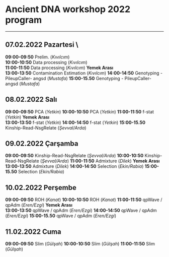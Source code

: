# Ancient DNA workshop 2022 program

------

## 07.02.2022 Pazartesi \
**09:00-09:50**	Prelim.	(*Kıvılcım*)\
**10:00-10:50**	Data processing	(*Kıvılcım*)\
**11:00-11:50**	Data processing	(*Kıvılcım*)
**Yemek Arası**		
**13:00-13:50**	Contamination Estimation	(*Kıvılcım*)
**14:00-14:50**      Genotyping - PileupCaller- angsd	(*Mustafa*)
**15:00-15.50**	Genotyping - PileupCaller- angsd	(*Mustafa*)


## 08.02.2022 Salı
**09:00-09:50**	PCA	(*Yetkin*)
**10:00-10:50**	PCA	(*Yetkin*)
**11:00-11:50**	f-stat	(*Yetkin*)
**Yemek Arası**		
**13:00-13:50**	f-stat	(*Yetkin*)
**14:00-14:50**      f-stat	(*Yetkin*)
**15:00-15.50**	Kinship-Read-NsgRelate	(*Şevval/Arda*)


## 09.02.2022 Çarşamba
**09:00-09:50**	Kinship-Read-NsgRelate	(*Şevval/Arda*)
**10:00-10:50**	Kinship-Read-NsgRelate	(*Şevval/Arda*)
**11:00-11:50**	Admixture	(*Dilek*)
**Yemek Arası**		
**13:00-13:50**	 Admixture	(*Dilek*)
**14:00-14:50**       Selection	(*Ekin/Rabia*)
**15:00-15.50**	 Selection	(*Ekin/Rabia*)


## 10.02.2022 Perşembe
**09:00-09:50**	ROH	(*Kanat*)
**10:00-10:50**	ROH	(*Kanat*)
**11:00-11:50**	qpWave / qpAdm	(*Eren/Ezgi*)
**Yemek Arası**		
**13:00-13:50**	qpWave / qpAdm	(*Eren/Ezgi*)
**14:00-14:50**      qpWave / qpAdm	(*Eren/Ezgi*)
**15:00-15.50**	qpWave / qpAdm	(*Eren/Ezgi*)


## 11.02.2022 Cuma
**09:00-09:50**	Slim	(*Gülşah*)
**10:00-10:50**	Slim	(*Gülşah*)
**11:00-11:50**	Slim	(*Gülşah*)
